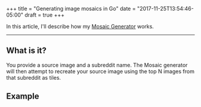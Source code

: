 +++
title = "Generating image mosaics in Go"
date = "2017-11-25T13:54:46-05:00"
draft = true
+++

In this article, I'll describe how my [Mosaic Generator](https://mosaic.pcfbeta.io/) works.

---

## What is it?

You provide a source image and a subreddit name. The Mosaic generator will then attempt to recreate your source image using the top N images from that subreddit as tiles.


## Example 